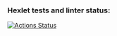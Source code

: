 ### Hexlet tests and linter status:
[![Actions Status](https://github.com/purslane03/layout-designer-project-58/actions/workflows/hexlet-check.yml/badge.svg)](https://github.com/purslane03/layout-designer-project-58/actions)